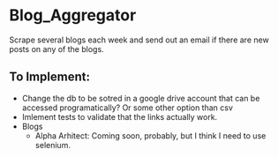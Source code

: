 # Blog_Aggregator
Scrape several blogs each week and send out an email if there are new posts on any of the blogs.

## To Implement:
* Change the db to be sotred in a google drive account that can be accessed programatically? Or some other option than csv
* Imlement tests to validate that the links actually work.
* Blogs 
  * Alpha Arhitect: Coming soon, probably, but I think I need to use selenium.